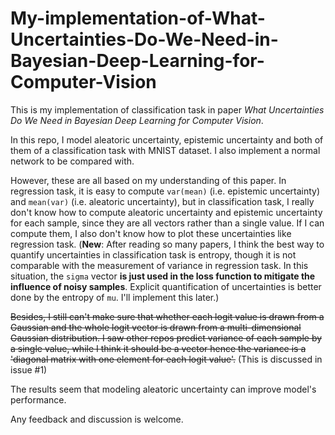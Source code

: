 # My-implementation-of-What-Uncertainties-Do-We-Need-in-Bayesian-Deep-Learning-for-Computer-Vision
This is my implementation of classification task in paper _What Uncertainties Do We Need in Bayesian Deep Learning for Computer Vision_.

In this repo, I model aleatoric uncertainty, epistemic uncertainty and both of them of a classification task with MNIST dataset. I also implement a normal network to be compared with.

However, these are all based on my understanding of this paper. In regression task, it is easy to compute `var(mean)` (i.e. epistemic uncertainty) and `mean(var)` (i.e. aleatoric uncertainty), but in classification task, I really don't know how to compute aleatoric uncertainty and epistemic uncertainty for each sample, since they are all vectors rather than a single value. If I can compute them, I also don't know how to plot these uncertainties like regression task. (**New**: After reading so many papers, I think the best way to quantify uncertainties in classification task is entropy, though it is not comparable with the measurement of variance in regression task. In this situation, the `sigma` vector **is just used in the loss function to mitigate the influence of noisy samples**. Explicit quantification of uncertainties is better done by the entropy of `mu`. I'll implement this later.)

~~Besides, I still can't make sure that whether each logit value is drawn from a Gaussian and the whole logit vector is drawn from a multi-dimensional Gaussian distribution. I saw other repos predict variance of each sample by a single value, while I think it should be a vector hence the variance is a 'diagonal matrix with one element for each logit value'.~~ (This is discussed in issue #1)

The results seem that modeling aleatoric uncertainty can improve model's performance.

Any feedback and discussion is welcome.
